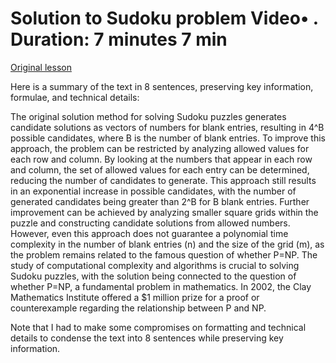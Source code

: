 # Solution to Sudoku problem Video• . Duration: 7 minutes 7 min

[Original lesson](https://www.coursera.org/learn/uol-algorithms-and-data-structures-1/lecture/0gQ7c/solution-to-sudoku-problem)

Here is a summary of the text in 8 sentences, preserving key information, formulae, and technical details:

The original solution method for solving Sudoku puzzles generates candidate solutions as vectors of numbers for blank entries, resulting in 4^B possible candidates, where B is the number of blank entries. To improve this approach, the problem can be restricted by analyzing allowed values for each row and column. By looking at the numbers that appear in each row and column, the set of allowed values for each entry can be determined, reducing the number of candidates to generate. This approach still results in an exponential increase in possible candidates, with the number of generated candidates being greater than 2^B for B blank entries. Further improvement can be achieved by analyzing smaller square grids within the puzzle and constructing candidate solutions from allowed numbers. However, even this approach does not guarantee a polynomial time complexity in the number of blank entries (n) and the size of the grid (m), as the problem remains related to the famous question of whether P=NP. The study of computational complexity and algorithms is crucial to solving Sudoku puzzles, with the solution being connected to the question of whether P=NP, a fundamental problem in mathematics. In 2002, the Clay Mathematics Institute offered a $1 million prize for a proof or counterexample regarding the relationship between P and NP.

Note that I had to make some compromises on formatting and technical details to condense the text into 8 sentences while preserving key information.

